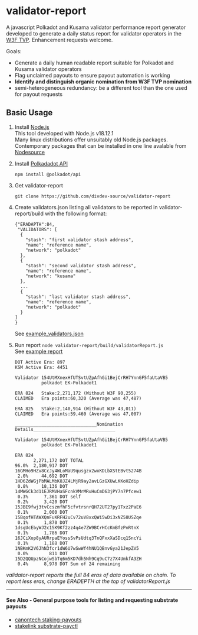 # validator-report

A javascript Polkadot and Kusama validator performance report generator developed to generate a daily status report for validator operators in the [W3F TVP](https://wiki.polkadot.network/docs/thousand-validators). 
Enhancement requests welcome.

Goals:
- Generate a daily human readable report suitable for Polkadot and Kusama validator operators
- Flag unclaimed payouts to ensure payout automation is working
- **Identify and distinguish organic nomination from W3F TVP nomination**
- semi-heterogeneous redundancy: be a different tool than the one used for payout requests 

## Basic Usage

1. Install [Node.js](https://nodejs.org/en/) \
    This tool developed with Node.js v18.12.1 \
    Many linux distributions offer unsuitably old Node.js packages. Contemporary packages that can be installed in one line avalable from [Nodesource](https://github.com/nodesource/distributions)
2. Install [Polkadadot API](https://polkadot.js.org/docs/api/start/install)
    ```
    npm install @polkadot/api
    ```
3. Get validator-report
    ```
    git clone https://github.com/divdev-source/validator-report
    ```
4. Create validators.json listing all validators to be reported in validator-report/build with the following format:
    ```
    {"ERADAPTH":84,
     "VALIDATORS": [
      {
        "stash": "first validator stash address",
        "name": "reference name",
        "network": "polkadot"
      },
      {
        "stash": "second validator stash address",
        "name": "reference name",
        "network": "kusama"
      },
      ...
      {
        "stash": "last validator stash address",
        "name": "reference name",
        "network": "polkadot"
      }
    ]
    }
    ```
    See [example_validators.json](examples/example_validators.json)
    
5. Run report `node validator-report/build/validatorReport.js` \
    See [example report](examples/example_report)
    ```
    DOT Active Era: 897
    KSM Active Era: 4451
    
    Validator 154UtMXnexHfUTSvtUZpAfhGi1BejCrRH7YnnGF5faUtaVB5
              polkadot EK-Polkadot1
    
    ERA 824   Stake:2,271,172 (Without W3F 90,255)
    CLAIMED   Era points:60,320 (Average was 47,487)
    
    ERA 825   Stake:2,140,914 (Without W3F 43,011)
    CLAIMED   Era points:59,460 (Average was 47,007)
    ```
    ```
    _______________________________Nomination Details_______________________________
    
    Validator 154UtMXnexHfUTSvtUZpAfhGi1BejCrRH7YnnGF5faUtaVB5
              polkadot EK-Polkadot1
    
    ERA 824
           2,271,172 DOT TOTAL
    96.0%  2,180,917 DOT 16GMHo9HZv8CcJy4WLoMaU9qusgzx2wxKDLbXStEBvt5274B
     2.0%     44,692 DOT 1HD6ZdWGjPbMALMbK8JZ4LMjR9ay2avLGzGXUwLKKoHZdip
     0.8%     18,136 DOT 14MWGCk3d11EJRMVHaSFcnkVMrMRuHuCmD63jPY7n7Pfcew1
     0.3%      7,361 DOT self
     0.2%      3,420 DOT 15JBE9fwj3tvCcszmfhF5cfvtrsnrQH72UT27py1Txz2PaE6
     0.1%      2,000 DOT 15BqofHTAWXQnFuKRFH2uCv72uV8xxQWi5wDi3xNZ58USZqe
     0.1%      1,870 DOT 1dsgUcEbyWJ2c1SK9Kf2zz4q4e7ZW9BCrHCcKmBfzPnRtnX
     0.1%      1,786 DOT 16JCiXop8yAURrpaEYossSvPsUdtq3TnQFxxXaSDcq1SncYi
     0.1%      1,188 DOT 1NBKmK2V6JhN3fcr1dW6U7wSwWf4hNU1QBnvGya21JepZV5
     0.0%        811 DOT 15D2QQUpzNCojwSbTq6m5KD7dh5Nh9Cq9uC7z7X4UmkfA3ZH
     0.4%      8,978 DOT Sum of 24 remaining
    ```

_validator-report reports the full 84 eras of data available on chain. To report less eras, change ERADEPTH at the top of validatorReport.js_

___
#### See Also - General purpose tools for listing and requesting substrate payouts
- [canontech staking-payouts](https://github.com/canontech/staking-payouts/)
- [stakelink substrate-payctl](https://github.com/stakelink/substrate-payctl)
